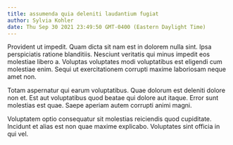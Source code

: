 ```yaml
---
title: assumenda quia deleniti laudantium fugiat
author: Sylvia Kohler
date: Thu Sep 30 2021 23:49:50 GMT-0400 (Eastern Daylight Time)
---
```

Provident ut impedit. Quam dicta sit nam est in dolorem nulla sint. Ipsa perspiciatis ratione blanditiis. Nesciunt veritatis qui minus impedit eos molestiae libero a. Voluptas voluptates modi voluptatibus est eligendi cum molestiae enim. Sequi ut exercitationem corrupti maxime laboriosam neque amet non.

 Totam aspernatur qui earum voluptatibus. Quae dolorum est deleniti dolore non et. Est aut voluptatibus quod beatae qui dolore aut itaque. Error sunt molestias est quae. Saepe aperiam autem corrupti animi magni.

 Voluptatem optio consequatur sit molestias reiciendis quod cupiditate. Incidunt et alias est non quae maxime explicabo. Voluptates sint officia in qui vel.